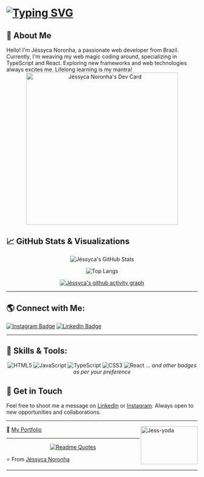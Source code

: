 #  [![Typing SVG](https://readme-typing-svg.demolab.com?font=Fira+Code&size=30&pause=500&color=F74C98&width=435&lines=%F0%9F%91%A9%F0%9F%8F%BE%E2%80%8D%F0%9F%92%BB++J%C3%A9ssyca+Noronha+;I'm+a+Software+Developer)](https://git.io/typing-svg)


## 🚀 About Me

<div>Hello! I'm Jéssyca Noronha, a passionate web developer from Brazil. Currently, I'm weaving my web magic coding around, specializing in TypeScript and React. Exploring new frameworks and web technologies always excites me. Lifelong learning is my mantra!<div>

  
<div align="center"><a href="https://app.daily.dev/jssycanoronha"><img src="https://api.daily.dev/devcards/0a93187800ce4956858ca6625db5f211.png?r=2r8" width="400" alt="Jéssyca Noronha's Dev Card"/></a></div>


## 📈 GitHub Stats & Visualizations

<div align="center">

![Jéssyca's GitHub Stats](https://github-readme-stats.vercel.app/api?username=jessycanoronha&show_icons=true&theme=dracula&include_all_commits=true&count_private=true)

![Top Langs](https://github-readme-stats.vercel.app/api/top-langs/?username=jessycanoronha&layout=compact&langs_count=7&theme=dracula)

[![Jéssyca's github activity graph](https://activity-graph.herokuapp.com/graph?username=jessycanoronha&theme=dracula)](https://github.com/jessycanoronha)

</div>

---

## 🌎 Connect with Me:

[![Instagram Badge](https://img.shields.io/badge/-Instagram-%23E4405F?style=flat-square&logo=instagram&logoColor=white)](https://www.instagram.com/jessycanoronhaa/)
[![LinkedIn Badge](https://img.shields.io/badge/-LinkedIn-%230077B5?style=flat-square&logo=linkedin&logoColor=white)](https://www.linkedin.com/in/jessyca-rozeene/)

---

## 💼 Skills & Tools:

<div align="center">

![HTML5](https://img.shields.io/badge/-HTML5-%23E34F26?style=flat-square&logo=html5)
![JavaScript](https://img.shields.io/badge/-JavaScript-%23323330?style=flat-square&logo=javascript)
![TypeScript](https://img.shields.io/badge/-TypeScript-%23007ACC?style=flat-square&logo=typescript)
![CSS3](https://img.shields.io/badge/-CSS3-%231572B6?style=flat-square&logo=css3)
![React](https://img.shields.io/badge/-React-%2320232a?style=flat-square&logo=react)
... _and other badges as per your preference_

</div>

## 💌 Get in Touch

Feel free to shoot me a message on [LinkedIn](https://www.linkedin.com/in/jessyca-rozeene/) or [Instagram](https://www.instagram.com/jessycanoronhaa/). Always open to new opportunities and collaborations.

---

💼 [My Portfolio](https://github.com/Jessycanoronha/J)
  <img align="right" alt="Jess-yoda" width="150" height="100" src="https://media.giphy.com/media/akbme2WYZCNLW/giphy.gif">

---
<div align="center">
 
[![Readme Quotes](https://quotes-github-readme.vercel.app/api?type=horizontal&theme=dark)](https://github.com/piyushsuthar/github-readme-quotes)

</div>

⭐️ From [Jéssyca Noronha](https://github.com/Jessycanoronha)

---
